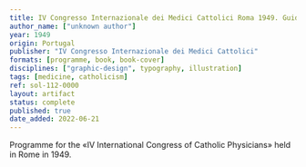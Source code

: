 ```yaml
---
title: IV Congresso Internazionale dei Medici Cattolici Roma 1949. Guida e Programma
author_name: ["unknown author"]
year: 1949
origin: Portugal
publisher: "IV Congresso Internazionale dei Medici Cattolici"
formats: [programme, book, book-cover]
disciplines: ["graphic-design", typography, illustration]
tags: [medicine, catholicism]
ref: sol-112-0000
layout: artifact
status: complete
published: true
date_added: 2022-06-21
---
```


Programme for the «IV International Congress of Catholic Physicians» held in Rome in 1949.
